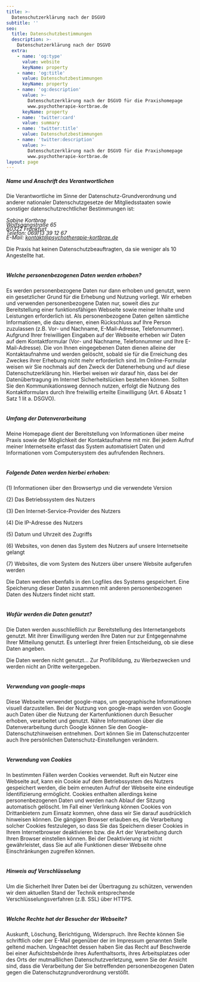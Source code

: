 ```yaml
---
title: >-
  Datenschutzerklärung nach der DSGVO
subtitle: ''
seo:
  title: Datenschutzbestimmungen
  description: >-
    Datenschutzerklärung nach der DSGVO
  extra:
    - name: 'og:type'
      value: website
      keyName: property
    - name: 'og:title'
      value: Datenschutzbestimmungen
      keyName: property
    - name: 'og:description'
      value: >-
        Datenschutzerklärung nach der DSGVO für die Praxishomepage
        www.psychotherapie-kortbrae.de
      keyName: property
    - name: 'twitter:card'
      value: summary
    - name: 'twitter:title'
      value: Datenschutzbestimmungen
    - name: 'twitter:description'
      value: >-
        Datenschutzerklärung nach der DSGVO für die Praxishomepage
        www.psychotherapie-kortbrae.de
layout: page
---
```

##### Name und Anschrift des Verantwortlichen

Die Verantwortliche im Sinne der Datenschutz-Grundverordnung und anderer nationaler Datenschutzgesetze der Mitgliedsstaaten sowie sonstiger datenschutzrechtlicher Bestimmungen ist:

<address>
<span style="display:block; margin-bottom: -.35rem">Sabine Kortbrae</span>
<span style="display:block; margin-bottom: -.35rem">Wolfsgangstraße 65</span>
<span style="display:block; margin-bottom: -.35rem">60322 Frankfurt</span>
<span style="display:block; margin-bottom: -.35rem">Telefon: 069/13 39 12 67</span>
E-Mail: <a href="mailto:kontakt@psychotherapie-kortbrae.de">kontakt@psychotherapie-kortbrae.de</a><br>
</address>

Die Praxis hat keinen Datenschutzbeauftragten, da sie weniger als 10 Angestellte hat.<br><br>



##### Welche personenbezogenen Daten werden erhoben?

Es werden personenbezogene Daten nur dann erhoben und genutzt, wenn ein gesetzlicher Grund für die Erhebung und Nutzung vorliegt. Wir erheben und verwenden personenbezogene Daten nur, soweit dies zur Bereitstellung einer funktionsfähigen Webseite sowie meiner Inhalte und Leistungen erforderlich ist. Als personenbezogene Daten gelten sämtliche Informationen, die dazu dienen, einen Rückschluss auf Ihre Person zuzulassen (z.B. Vor- und Nachname, E-Mail-Adresse, Telefonnummer). Aufgrund Ihrer freiwilligen Eingaben auf der Webseite erheben wir Daten auf dem Kontaktformular (Vor- und Nachname, Telefonnummer und Ihre E-Mail-Adresse). Die von Ihnen eingegebenen Daten dienen alleine der Kontaktaufnahme und werden gelöscht, sobald sie für die Erreichung des Zweckes ihrer Erhebung nicht mehr erforderlich sind. Im Online-Formular weisen wir Sie nochmals auf den Zweck der Datenerhebung und auf diese Datenschutzerklärung hin. Hierbei weisen wir darauf hin, dass bei der Datenübertragung im Internet Sicherheitslücken bestehen können. Sollten Sie den Kommunikationsweg dennoch nutzen, erfolgt die Nutzung des Kontaktformulars durch Ihre freiwillig erteilte Einwilligung (Art. 6 Absatz 1 Satz 1 lit a. DSGVO).<br><br>



##### Umfang der Datenverarbeitung

Meine Homepage dient der Bereitstellung von Informationen über meine Praxis sowie der Möglichkeit der Kontaktaufnahme mit mir. Bei jedem Aufruf meiner Internetseite erfasst das System automatisiert Daten und Informationen vom Computersystem des aufrufenden Rechners.<br><br>

##### Folgende Daten werden hierbei erhoben:

(1) Informationen über den Browsertyp und die verwendete Version

(2) Das Betriebssystem des Nutzers

(3) Den Internet-Service-Provider des Nutzers

(4) Die IP-Adresse des Nutzers

(5) Datum und Uhrzeit des Zugriffs

(6) Websites, von denen das System des Nutzers auf unsere Internetseite gelangt

(7) Websites, die vom System des Nutzers über unsere Website aufgerufen werden

Die Daten werden ebenfalls in den Logfiles des Systems gespeichert. Eine Speicherung dieser Daten zusammen mit anderen personenbezogenen Daten des Nutzers findet nicht statt.<br><br>



##### Wofür werden die Daten genutzt?

Die Daten werden ausschließlich zur Bereitstellung des Internetangebots genutzt. Mit ihrer Einwilligung werden Ihre Daten nur zur Entgegennahme Ihrer Mitteilung genutzt. Es unterliegt ihrer freien Entscheidung, ob sie diese Daten angeben.

Die Daten werden nicht genutzt…
Zur Profilbildung, zu Werbezwecken und werden nicht an Dritte weitergegeben.<br><br>



##### Verwendung von google-maps

Diese Webseite verwendet google-maps, um geographische Informationen visuell darzustellen. Bei der Nutzung von google-maps werden von Google auch Daten über die Nutzung der Kartenfunktionen durch Besucher erhoben, verarbeitet und genutzt. Nähre Informationen über die Datenverarbeitung durch Google können Sie den Google-Datenschutzhinweisen entnehmen. Dort können Sie im Datenschutzcenter auch Ihre persönlichen Datenschutz-Einstellungen verändern.<br><br>



##### Verwendung von Cookies

In bestimmten Fällen werden Cookies verwendet. Ruft ein Nutzer eine Webseite auf, kann ein Cookie auf dem Betriebssystem des Nutzers gespeichert werden, die beim erneuten Aufruf der Webseite eine eindeutige Identifizierung ermöglicht. Cookies enthalten allerdings keine personenbezogenen Daten und werden nach Ablauf der Sitzung automatisch gelöscht. Im Fall einer Verlinkung können Cookies von Drittanbietern zum Einsatz kommen, ohne dass wir Sie darauf ausdrücklich hinweisen können. Die gängigen Browser erlauben es, die Verarbeitung solcher Cookies festzulegen, so dass Sie das Speichern dieser Cookies in Ihrem Internetbrowser deaktivieren bzw. die Art der Verarbeitung durch Ihren Browser einstellen können. Bei der Deaktivierung ist nicht gewährleistet, dass Sie auf alle Funktionen dieser Webseite ohne Einschränkungen zugreifen können.<br><br>



##### Hinweis auf Verschlüsselung

Um die Sicherheit Ihrer Daten bei der Übertragung zu schützen, verwenden wir dem aktuellen Stand der Technik entsprechende Verschlüsselungsverfahren (z.B. SSL) über HTTPS.<br><br>



##### Welche Rechte hat der Besucher der Webseite?

Auskunft, Löschung, Berichtigung, Widerspruch. Ihre Rechte können Sie schriftlich oder per E-Mail gegenüber der im Impressum genannten Stelle geltend machen. Ungeachtet dessen haben Sie das Recht auf Beschwerde bei einer Aufsichtsbehörde ihres Aufenthaltsorts, ihres Arbeitsplatzes oder des Orts der mutmaßlichen Datenschutzverletzung, wenn Sie der Ansicht sind, dass die Verarbeitung der Sie betreffenden personenbezogenen Daten gegen die Datenschutzgrundverordnung verstößt.

